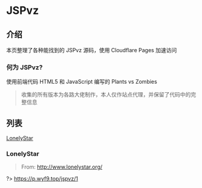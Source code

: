 # JSPvz

## 介绍

本页整理了各种能找到的 JSPvz 源码，使用 Cloudflare Pages 加速访问

### **何为 JSPvz?**

使用前端代码 HTML5 和 JavaScript 编写的 Plants vs Zombies

> 收集的所有版本为各路大佬制作，本人仅作站点代理，并保留了代码中的完整信息

## 列表

[LonelyStar](#lonelystar)

### LonelyStar

> From: http://www.lonelystar.org/

?> https://p.wyf9.top/jspvz/1
